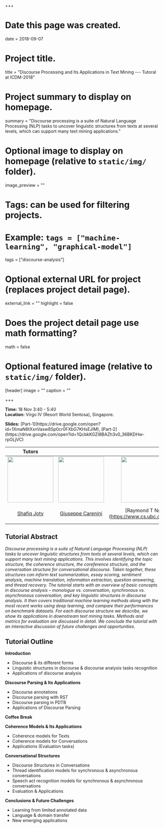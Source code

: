 +++
# Date this page was created.
date = 2018-09-07

# Project title.
title = "Discourse Processing and Its Applications in Text Mining --- Tutoral at ICDM-2018"

# Project summary to display on homepage.
summary = "Discourse processing is a suite of Natural Language Processing (NLP) tasks to uncover linguistic structures from texts at several levels, which can support many text mining applications."

# Optional image to display on homepage (relative to `static/img/` folder).
image_preview = ""

# Tags: can be used for filtering projects.
# Example: `tags = ["machine-learning", "graphical-model"]`
tags = ["discourse-analysis"]

# Optional external URL for project (replaces project detail page).
external_link = ""
highlight = false
# Does the project detail page use math formatting?
math = false

# Optional featured image (relative to `static/img/` folder).
[header]
image = ""
caption = ""

+++

<p><strong>Time:</strong> 18 Nov 3:40 - 5:40</br>
<strong>Location:</strong> Virgo IV (Resort World Sentosa), Singapore. </br></p>
<strong>Slides:</strong> [Part-1](https://drive.google.com/open?id=1XmaN6tXxnVasw8Sp0cr0FXbG7KHsEJlM), [Part-2](https://drive.google.com/open?id=1QcbkKGZI8BAZh3v0_36BKDHw-rpOLjVC) 

| Tutors | | | |
|:---: | :---: | :---: | :---: |
| <img class="img-circle" style="width: 150px;height: 150px;" src="https://raihanjoty.github.io/img/nav/shafiq.jpg"> | <img class="img-circle" style="width: 150px;height: 150px;" src="http://www.cs.ubc.ca/~carenini/carenini.jpg "> | <img class="img-circle" style="width: 150px;height: 150px;" src="https://www.cs.ubc.ca/~rng/Raymond_Ng.JPG"> | <img class="img-circle" style="width: 150px;height: 150px;" src="https://www.ufv.ca/media/assets/computer-information-systems/pictures/gabe-headshot-200x201.jpg">|
| [Shafiq Joty](https://raihanjoty.github.io/) | [Giuseppe Carenini](http://www.cs.ubc.ca/~carenini/)| [Raymond T Ng] (https://www.cs.ubc.ca/~rng/)| [Gabriel Murray] (https://www.ufv.ca/cis/faculty-and-staff/murray-gabriel.htm) |
 <h2 id="tutorialabstract">Tutorial Abstract</h2>
 <p><em>Discourse processing is a suite of Natural Language Processing (NLP) tasks to uncover linguistic structures from texts at several levels, which can support many text mining applications. This involves identifying the topic structure, the coherence structure, the coreference structure, and the conversation structure for conversational discourse. Taken together, these structures can inform text summarization, essay scoring, sentiment analysis, machine translation, information extraction, question answering, and thread recovery. The tutorial starts with an overview of basic concepts in discourse analysis – monologue vs. conversation, synchronous vs. asynchronous conversation, and key linguistic structures in discourse analysis. It then covers traditional machine learning methods along with the most recent works using deep learning, and compare their performances on benchmark datasets. For each discourse structure we describe, we show its applications in downstream text mining tasks. Methods and metrics for evaluation are discussed in detail. We conclude the tutorial with an interactive discussion of future challenges and opportunities.</em></p>
 <h2 id="tutorialoutline">Tutorial Outline</h2>
 <p><strong>Introduction</strong> </p>
 <ul>
<li> Discourse &amp; its different forms</li>
 <li> Linguistic structures in discourse &amp; discourse analysis tasks
recognition</li>
 <li> Applications of discourse analysis</li>
</ul>
 <p><strong>Discourse Parsing &amp; Its Applications</strong> </p>
 <ul>
<li> Discourse annotations</li>
 <li> Discourse parsing with RST</li>
 <li> Discourse parsing in PDTB</li>
 <li> Applications of Discourse Parsing</li>
</ul>
 <p><strong>Coffee Break</strong> </p>
 <p><strong>Coherence Models &amp; Its Applications</strong> </p>
 <ul>
<li> Coherence models for Texts</li>
 <li> Coherence models for Conversations</li>
 <li> Applications (Evaluation tasks)</li>
</ul>
 <p><strong>Conversational Structures</strong> </p>
 <ul>
<li> Discourse Structures in Conversations</li>
 <li> Thread identification models for synchronous &amp; asynchronous conversations </li>
 <li> Speech act recognition models for synchronous &amp; asynchronous conversations</li>
 <li> Evaluation &amp; Applications</li>
</ul>
 <p><strong>Conclusions &amp; Future Challenges</strong> </p>
 <ul>
<li> Learning from limited annotated data</li>
 <li> Language &amp; domain transfer </li>
 <li> New emerging applications</li>
</ul>
  
